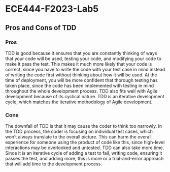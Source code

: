 # ECE444-F2023-Lab5

## Pros and Cons of TDD

### Pros
TDD is good because it ensures that you are constantly thinking of ways that your code will be used, testing your code, and modifying your code to make it pass the test. This makes it much more likely that your code is correct, since you have to write the code with your test case in mind instead of writing the code first without thinking about how it will be used. At the time of deployment, you will be more confident that thorough testing has taken place, since the code has been implemented with testing in mind throughout the whole development process. TDD also fits well with Agile development because of its cyclical nature. TDD is an iterative development cycle, which matches the iterative methodology of Agile development.

### Cons
The downfall of TDD is that it may cause the coder to think too narrowly. In the TDD process, the coder is focusing on individual test cases, which won’t always translate to the overall picture. This can harm the overall experience for someone using the product of code like this, since high-level interactions may be overlooked and untested. TDD can also take more time. Since it is an iterative cycle of adding a test to fail, writing code, ensuring it passes the test, and adding more, this is more or a trial-and-error approach that will add time to the development process.
